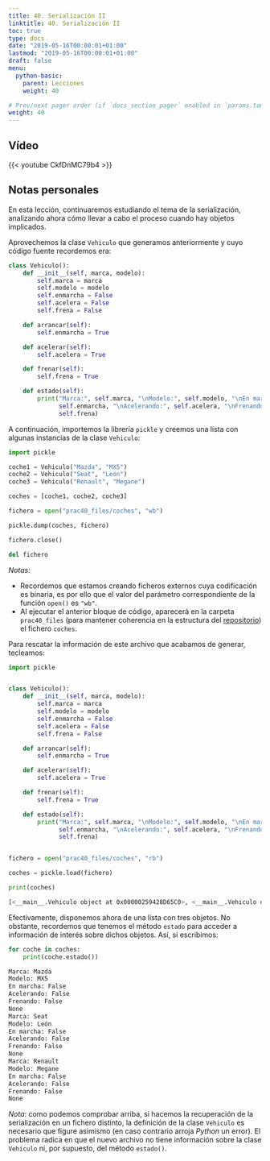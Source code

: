 ```yaml
---
title: 40. Serialización II
linktitle: 40. Serialización II
toc: true
type: docs
date: "2019-05-16T00:00:01+01:00"
lastmod: "2019-05-16T00:00:01+01:00"
draft: false
menu:
  python-basic:
    parent: Lecciones
    weight: 40

# Prev/next pager order (if `docs_section_pager` enabled in `params.toml`)
weight: 40
---
```


## Vídeo

{{< youtube CkfDnMC79b4 >}}

## Notas personales

En esta lección, continuaremos estudiando el tema de la serialización, analizando ahora cómo llevar a cabo el proceso cuando hay objetos implicados.

Aprovechemos la clase `Vehiculo` que generamos anteriormente y cuyo código fuente recordemos era:

```python
class Vehiculo():
    def __init__(self, marca, modelo):
        self.marca = marca
        self.modelo = modelo
        self.enmarcha = False
        self.acelera = False
        self.frena = False

    def arrancar(self):
        self.enmarcha = True

    def acelerar(self):
        self.acelera = True

    def frenar(self):
        self.frena = True

    def estado(self):
        print("Marca:", self.marca, "\nModelo:", self.modelo, "\nEn marcha:",
              self.enmarcha, "\nAcelerando:", self.acelera, "\nFrenando:",
              self.frena)
```

A continuación, importemos la librería `pickle` y creemos una lista con algunas instancias de la clase `Vehiculo`:

```python
import pickle

coche1 = Vehiculo("Mazda", "MX5")
coche2 = Vehiculo("Seat", "León")
coche3 = Vehiculo("Renault", "Megane")

coches = [coche1, coche2, coche3]

fichero = open("prac40_files/coches", "wb")

pickle.dump(coches, fichero)

fichero.close()

del fichero
```

*Notas:*

- Recordemos que estamos creando ficheros externos cuya codificación es binaria, es por ello que el valor del parámetro correspondiente de la función `open()` es `"wb"`.
- Al ejecutar el anterior bloque de código, aparecerá en la carpeta `prac40_files` (para mantener coherencia en la estructura del [repositorio](https://github.com/ImAlexisSaez/curso-python-desde-0)) el fichero `coches`.

Para rescatar la información de este archivo que acabamos de generar, tecleamos:

```python
import pickle


class Vehiculo():
    def __init__(self, marca, modelo):
        self.marca = marca
        self.modelo = modelo
        self.enmarcha = False
        self.acelera = False
        self.frena = False

    def arrancar(self):
        self.enmarcha = True

    def acelerar(self):
        self.acelera = True

    def frenar(self):
        self.frena = True

    def estado(self):
        print("Marca:", self.marca, "\nModelo:", self.modelo, "\nEn marcha:",
              self.enmarcha, "\nAcelerando:", self.acelera, "\nFrenando:",
              self.frena)


fichero = open("prac40_files/coches", "rb")

coches = pickle.load(fichero)

print(coches)
```

```bash
[<__main__.Vehiculo object at 0x00000259428D65C0>, <__main__.Vehiculo object at 0x00000259428F7F28>, <__main__.Vehiculo object at 0x00000259428F7F98>]
```

Efectivamente, disponemos ahora de una lista con tres objetos. No obstante, recordemos que tenemos el método `estado` para acceder a información de interés sobre dichos objetos. Así, si escribimos:

```python
for coche in coches:
    print(coche.estado())
```

```bash
Marca: Mazda 
Modelo: MX5 
En marcha: False 
Acelerando: False 
Frenando: False
None
Marca: Seat 
Modelo: León 
En marcha: False 
Acelerando: False 
Frenando: False
None
Marca: Renault 
Modelo: Megane 
En marcha: False 
Acelerando: False 
Frenando: False
None
```

*Nota*: como podemos comprobar arriba, si hacemos la recuperación de la serialización en un fichero distinto, la definición de la clase `Vehiculo` es necesario que figure asimismo (en caso contrario arroja *Python* un error). El problema radica en que el nuevo archivo no tiene información sobre la clase `Vehiculo` ni, por supuesto, del método `estado()`.

